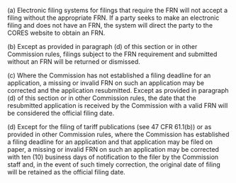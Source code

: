 (a) Electronic filing systems for filings that require the FRN will not accept a filing without the appropriate FRN. If a party seeks to make an electronic filing and does not have an FRN, the system will direct the party to the CORES website to obtain an FRN.

(b) Except as provided in paragraph (d) of this section or in other Commission rules, filings subject to the FRN requirement and submitted without an FRN will be returned or dismissed.

(c) Where the Commission has not established a filing deadline for an application, a missing or invalid FRN on such an application may be corrected and the application resubmitted. Except as provided in paragraph (d) of this section or in other Commission rules, the date that the resubmitted application is received by the Commission with a valid FRN will be considered the official filing date.
                                    

(d) Except for the filing of tariff publications (see 47 CFR 61.1(b)) or as provided in other Commission rules, where the Commission has established a filing deadline for an application and that application may be filed on paper, a missing or invalid FRN on such an application may be corrected with ten (10) business days of notification to the filer by the Commission staff and, in the event of such timely correction, the original date of filing will be retained as the official filing date.

